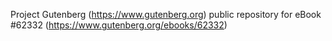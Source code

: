 Project Gutenberg (https://www.gutenberg.org) public repository for eBook #62332 (https://www.gutenberg.org/ebooks/62332)
